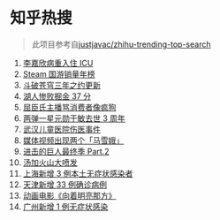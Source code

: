 # 知乎热搜

> 此项目参考自[justjavac/zhihu-trending-top-search](https://github.com/justjavac/zhihu-trending-top-search/blob/main/utils.ts)

<!-- BEGIN -->
  <!-- 最后更新时间:Sun Jan 16 2022 10:12:24 GMT+0000 (Coordinated Universal Time) -->
  1. [李嘉欣病重入住 ICU](https://www.zhihu.com/search?q=李嘉欣)
1. [Steam 国游销量年榜](https://www.zhihu.com/search?q=steam)
1. [斗破苍穹三年之约更新](https://www.zhihu.com/search?q=斗破苍穹三年之约)
1. [湖人惨败掘金 37 分](https://www.zhihu.com/search?q=湖人)
1. [屈臣氏主播骂消费者像疯狗](https://www.zhihu.com/search?q=屈臣氏)
1. [两弹一星元勋于敏去世 3 周年](https://www.zhihu.com/search?q=于敏去世3周年)
1. [武汉儿童医院伤医事件](https://www.zhihu.com/search?q=武汉儿童医院)
1. [媒体视频出现两个「马雪娥」](https://www.zhihu.com/search?q=马雪娥)
1. [进击的巨人最终季 Part.2](https://www.zhihu.com/search?q=进击的巨人)
1. [汤加火山大喷发](https://www.zhihu.com/search?q=汤加火山喷发)
1. [上海新增 3 例本土无症状感染者](https://www.zhihu.com/search?q=上海疫情)
1. [天津新增 33 例确诊病例](https://www.zhihu.com/search?q=天津疫情)
1. [动画电影《向着明亮那方》](https://www.zhihu.com/search?q=向着明亮那方)
1. [广州新增 1 例无症状感染](https://www.zhihu.com/search?q=广州疫情)
  <!-- END -->